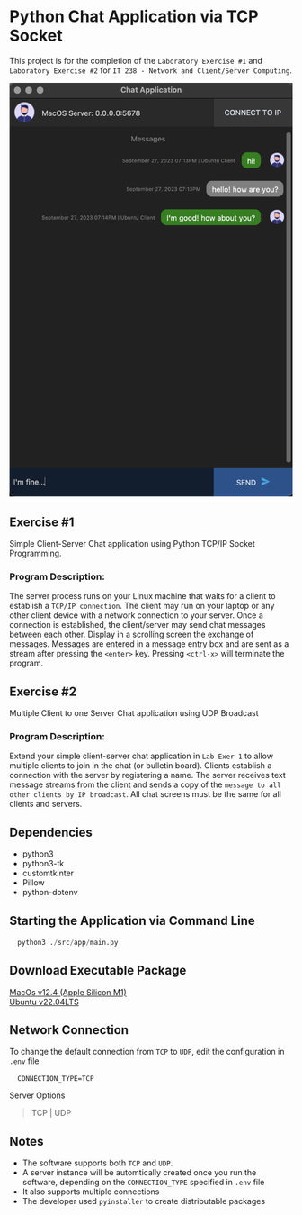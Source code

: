 # Python Chat Application via TCP Socket
This project is for the completion of the `Laboratory Exercise #1` and `Laboratory Exercise #2` for `IT 238 - Network and Client/Server Computing`.   

![IP Address](./docs/screenshots/messages.png)

## Exercise #1 
Simple Client-Server Chat application using Python TCP/IP Socket Programming.

### Program Description: 
The server process runs on your Linux machine that waits for a client to establish a `TCP/IP connection`. The client may run on your laptop or any other client device with a network connection to your server. Once a connection is established, the client/server may send chat messages between each other. Display in a scrolling screen the exchange of messages. Messages are entered in a message entry box and are sent as a stream after pressing the `<enter>` key. Pressing `<ctrl-x>` will terminate the program.

## Exercise #2 
Multiple Client to one Server Chat application using UDP Broadcast

### Program Description: 
 Extend your simple client-server chat application in `Lab Exer 1` to allow multiple clients to join in the chat (or bulletin board). Clients establish a connection with the server by registering a name. The server receives text message streams from the client and sends a copy of the `message to all other clients by IP broadcast`. All chat screens must be the same for all clients and servers. 


## Dependencies
* python3
* python3-tk
* customtkinter
* Pillow
* python-dotenv

## Starting the Application via Command Line
```python
  python3 ./src/app/main.py
```

## Download Executable Package
[MacOs v12.4 (Apple Silicon M1)](https://github.com/jkga/py_chat_tcp/releases/tag/0.1)   
[Ubuntu v22.04LTS](https://github.com/jkga/py_chat_tcp/releases/tag/0.2)

## Network Connection
To change the default connection from `TCP` to `UDP`, edit the configuration in `.env` file
```env
  CONNECTION_TYPE=TCP
```
Server Options
> TCP | UDP

## Notes
- The software supports both `TCP` and `UDP`.
- A server instance will be automtically created once you run the software, depending on the `CONNECTION_TYPE` specified in  `.env` file
- It also supports multiple connections
- The developer used `pyinstaller` to create distributable packages
